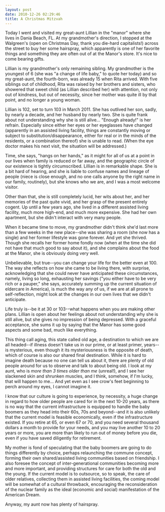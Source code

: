 ```yaml
---
layout: post
date: 2010-12-26 02:29:46
title: A Christmas Mitzvah
---
```


Today I went and visited my great-aunt Lillian in the "manor" where she lives in Dania Beach, FL. At my grandmother's direction, I stopped at the Walgreen's (open on Christmas Day, thank you die-hard capitalists!) across the street to buy her some hairspray, which apparently is one of her favorite things and something they are often out of at the Manor's store. It's nice to come bearing gifts. 

<!--more-->

Lillian is my grandmother's only remaining sibling. My grandmother is the youngest of 6 (she was "a change of life baby," to quote her today) and so my great-aunt, the fourth-born, was already 15 when Rita arrived. With five siblings out of childhood, Rita was raised by her brothers and sisters, who showered that sweet child (as Lillian described her) with attention, not only out of kindness, but out of necessity, since her mother was quite ill by that point, and no longer a young woman. 

Lillian is 102, set to turn 103 in March 2011. She has outlived her son, sadly, by nearly a decade, and her husband by nearly two. She is quite frank about not understanding why she is still alive... "Enough already!" is her refrain. Especially since either her eyes or her eyeglasses have changed (apparently in an assisted living facility, things are constantly moving or subject to substitution/disappearance, either for real or in the minds of the residents, or a combination thereof) she is unable to read. (When the eye doctor makes his next visit, the situation will be addressed.) 

Time, she says, "hangs on her hands," as it might for all of us at a point in our lives when family is reduced or far away, and the geographic circle of our existence is tightly circumscribed. Lillian is in remarkable shape. She is a bit hard of hearing, and she is liable to confuse names and lineage of people (niece is close enough, and no one calls anyone by the right name in our family, routinely), but she knows who we are, and I was a most welcome visitor. 

Other than that, she is still completely lucid, her wits about her, and her memories of the past quite vivid, and her grasp of the present entirely cogent. Up until a few years ago, she lived in a different assisted living facility, much more high-end, and much more expensive. She had her own apartment, but she didn't interact with very many people. 

When it became time to move, my grandmother didn't think she'd last more than a few weeks in the new place--she was sharing a room (she now has a single) and her former lifestyle was gone forever. And yet she thrived. Though she recalls her former home fondly now (when at the time she did not have that much good to say about it), and she complains about the food at the Manor, she is obviously doing very well. 

Unbelievable, but true--you can change your life for the better even at 100. The way she reflects on how she came to be living there, with surprise, acknowledging that she could never have anticipated these circumstances, namely, living so long, exhausting her savings ("you either have to be very rich or a pauper," she says, accurately summing up the current situation of eldercare in America), is much the way any of us, if we are at all prone to self-reflection, might look at the changes in our own lives that we didn't anticipate. 

Life truly is--be it at 30 or 103--what happens when you are making other plans. Lillian is open about her feelings about not understanding why she is still alive, but she gives no impression of being depressed. With a graceful acceptance, she sums it up by saying that the Manor has some good aspects and some bad, much like everything. 

This thing call aging, this state called old age, a destination to which we are all headed--if illness doesn't take us in our prime, or at least primer, years--is mysterious, even though it its mysteriousness is the opposite of death, which of course is also our shared final destination. While it is hard to imagine death because no one can tell us about it, there are plenty of old people around for us to observe and talk to about being old. I look at my aunt, who is _more than 3 times older than me_ (unreal!), and I see her slackened skin and shrunken muscles, and I think, somehow, if I'm lucky, that will happen to me... And yet even as I see crow's feet beginning to perch around my eyes, I cannot imagine it. 

I know that our culture is going to experience, by necessity, a huge change in regard to how older people are cared for in the next 10-20 years, as there is no way that the current infrastructure is equipped to handle the baby boomers as they head into their 60s, 70s and beyond--and it is also unlikely that the current model is feasible economically, even if the infrastructure existed. If you retire at 65, or even 67 or 70, and you need several thousand dollars a month to provide for your needs, and you may live another 10 to 20 years or more, you are more than likely to run out of money before you die, even if you have saved diligently for retirement. 

My mother is fond of speculating that the baby boomers are going to do things differently by choice, perhaps relaunching the commune concept, forming their own shared/assisted living communities based on friendship. I also foresee the concept of inter-generational communities becoming more and more important, and providing structures for care for both the old and the young. If the current model is to outsource, so to speak, the care of older relatives, collecting them in assisted living facilities, the coming model will be somewhat of a cultural throwback, encouraging the reconsideration of the nuclear family as the ideal (economic and social) manifestation of the American Dream. 

Anyway, my aunt now has plenty of hairspray.
